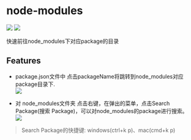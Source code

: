 # node-modules
![](http://vsmarketplacebadge.apphb.com/version/zyrong.node-modules.svg)
![](http://vsmarketplacebadge.apphb.com/installs/zyrong.node-modules.svg)

快速前往node_modules下对应package的目录


## Features

- package.json文件中 点击packageName将跳转到node_modules对应package目录下.   
![](https://github.com/zyrong/vscode-node-modules/blob/master/images/1.gif)

- 对 node_modules文件夹 点击右键，在弹出的菜单，点击Search Package(搜索 Package)，可以对node_modules的package进行搜索。   
![](https://github.com/zyrong/vscode-node-modules/blob/master/images/2.gif)

> Search Package的快捷键: windows(ctrl+k p)、mac(cmd+k p)





